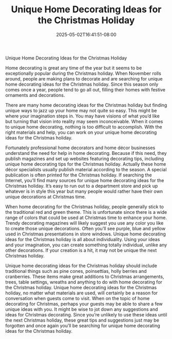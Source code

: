 ﻿---
title: "Unique Home Decorating Ideas for the Christmas Holiday"
date: 2025-05-02T16:41:51-08:00
description: "home decorating Tips for Web Success"
featured_image: "/images/home decorating.jpg"
tags: ["home decorating"]
---

Unique Home Decorating Ideas for the Christmas Holiday

Home decorating is great any time of the year but it seems to be exceptionally popular during the Christmas holiday. When November rolls around, people are making plans to decorate and are searching for unique home decorating ideas for the Christmas holiday. Since this season only comes once a year, people tend to go all out, filling their homes with festive ornaments and decorations. 

There are many home decorating ideas for the Christmas holiday but finding unique ways to jazz up your home may not quite so easy. This might be where your imagination steps in. You may have visions of what you’d like but turning that vision into reality may seem inconceivable. When it comes to unique home decorating, nothing is too difficult to accomplish. With the right materials and help, you can work on your unique home decorating ideas for the Christmas holiday.

Fortunately professional home decorators and home décor businesses understand the need for help in home decorating. Because if this need, they publish magazines and set up websites featuring decorating tips, including unique home decorating tips for the Christmas holiday. Actually these home décor specialists usually publish material according to the season. A special publication is often printed for the Christmas holiday. If searching the Internet, you’ll find many sources for unique home decorating ideas for the Christmas holiday. It’s easy to run out to a department store and pick up whatever is in style this year but many people would rather have their own unique decorations at Christmas time.

When home decorating for the Christmas holiday, people generally stick to the traditional red and green theme. This is unfortunate since there is a wide range of colors that could be used at Christmas time to enhance your home. Trendy decorating magazines will likely suggest you use any color you like to create those unique decorations. Often you’ll see purple, blue and yellow used in Christmas presentations in store windows. Unique home decorating ideas for the Christmas holiday is all about individuality. Using your ideas and your imagination, you can create something totally individual, unlike any other decorations. If your creation is a hit, it may not be unique the next Christmas holiday.

Unique home decorating ideas for the Christmas holiday should include traditional things such as pine cones, poinsettias, holly berries and cranberries. These items make great additions to Christmas arrangements, trees, table settings, wreaths and anything to do with home decorating for the Christmas holiday. Unique home decorating ideas for the Christmas holiday, no matter what materials are used, will certainly be a reason for conversation when guests come to visit. When on the topic of home decorating for Christmas, perhaps your guests may be able to share a few unique ideas with you. It might be wise to jot down any suggestions and ideas for Christmas decorating. Since you’re unlikely to use these ideas until the next Christmas holiday, these great tips and suggestions just may be forgotten and once again you’ll be searching for unique home decorating ideas for the Christmas holiday.

